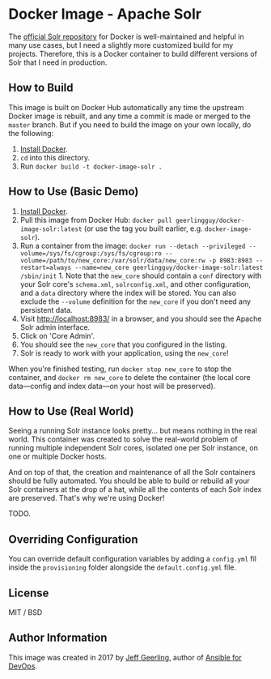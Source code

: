 # Docker Image - Apache Solr

The [official Solr repository](https://hub.docker.com/_/solr/) for Docker is well-maintained and helpful in many use cases, but I need a slightly more customized build for my projects. Therefore, this is a Docker container to build different versions of Solr that I need in production.

## How to Build

This image is built on Docker Hub automatically any time the upstream Docker image is rebuilt, and any time a commit is made or merged to the `master` branch. But if you need to build the image on your own locally, do the following:

  1. [Install Docker](https://docs.docker.com/engine/installation/).
  2. `cd` into this directory.
  3. Run `docker build -t docker-image-solr .`

## How to Use (Basic Demo)

  1. [Install Docker](https://docs.docker.com/engine/installation/).
  2. Pull this image from Docker Hub: `docker pull geerlingguy/docker-image-solr:latest` (or use the tag you built earlier, e.g. `docker-image-solr`).
  3. Run a container from the image: `docker run --detach --privileged --volume=/sys/fs/cgroup:/sys/fs/cgroup:ro --volume=/path/to/new_core:/var/solr/data/new_core:rw -p 8983:8983 --restart=always --name=new_core geerlingguy/docker-image-solr:latest /sbin/init`
    1. Note that the `new_core` should contain a `conf` directory with your Solr core's `schema.xml`, `solrconfig.xml`, and other configuration, and a `data` directory where the index will be stored. You can also exclude the `--volume` definition for the `new_core` if you don't need any persistent data.
  4. Visit [http://localhost:8983/](http://localhost:8983/) in a browser, and you should see the Apache Solr admin interface.
  5. Click on 'Core Admin'.
  6. You should see the `new_core` that you configured in the listing.
  7. Solr is ready to work with your application, using the `new_core`!

When you're finished testing, run `docker stop new_core` to stop the container, and `docker rm new_core` to delete the container (the local core data—config and index data—on your host will be preserved).

## How to Use (Real World)

Seeing a running Solr instance looks pretty... but means nothing in the real world. This container was created to solve the real-world problem of running multiple independent Solr cores, isolated one per Solr instance, on one or multiple Docker hosts.

And on top of that, the creation and maintenance of all the Solr containers should be fully automated. You should be able to build or rebuild all your Solr containers at the drop of a hat, while all the contents of each Solr index are preserved. That's why we're using Docker!

TODO.

## Overriding Configuration

You can override default configuration variables by adding a `config.yml` fil inside the `provisioning` folder alongside the `default.config.yml` file.

## License

MIT / BSD

## Author Information

This image was created in 2017 by [Jeff Geerling](https://www.jeffgeerling.com/), author of [Ansible for DevOps](https://www.ansiblefordevops.com/).
